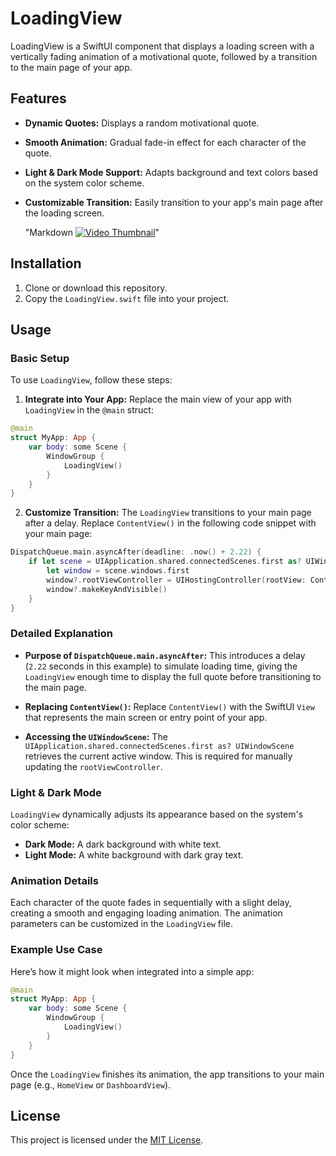 # LoadingView

LoadingView is a SwiftUI component that displays a loading screen with a vertically fading animation of a motivational quote, followed by a transition to the main page of your app.

## Features
- **Dynamic Quotes:** Displays a random motivational quote.

- **Smooth Animation:** Gradual fade-in effect for each character of the quote.

- **Light & Dark Mode Support:** Adapts background and text colors based on the system color scheme.

- **Customizable Transition:** Easily transition to your app's main page after the loading screen.

  "Markdown [![Video Thumbnail](https://img.shields.io/badge/Watch%20Video-blue)](https://github.com/KennyXiang/LoadingView/raw/main/assets/sample.mov)"

## Installation
1. Clone or download this repository.
2. Copy the `LoadingView.swift` file into your project.

## Usage

### Basic Setup
To use `LoadingView`, follow these steps:

1. **Integrate into Your App:** Replace the main view of your app with `LoadingView` in the `@main` struct:

```swift
@main
struct MyApp: App {
    var body: some Scene {
        WindowGroup {
            LoadingView()
        }
    }
}
```

2. **Customize Transition:** The `LoadingView` transitions to your main page after a delay. Replace `ContentView()` in the following code snippet with your main page:

```swift
DispatchQueue.main.asyncAfter(deadline: .now() + 2.22) {
    if let scene = UIApplication.shared.connectedScenes.first as? UIWindowScene {
        let window = scene.windows.first
        window?.rootViewController = UIHostingController(rootView: ContentView()) // Replace `ContentView()` with your main page
        window?.makeKeyAndVisible()
    }
}
```

### Detailed Explanation

- **Purpose of `DispatchQueue.main.asyncAfter`:** This introduces a delay (`2.22` seconds in this example) to simulate loading time, giving the `LoadingView` enough time to display the full quote before transitioning to the main page.

- **Replacing `ContentView()`:** Replace `ContentView()` with the SwiftUI `View` that represents the main screen or entry point of your app.

- **Accessing the `UIWindowScene`:** The `UIApplication.shared.connectedScenes.first as? UIWindowScene` retrieves the current active window. This is required for manually updating the `rootViewController`.

### Light & Dark Mode
`LoadingView` dynamically adjusts its appearance based on the system's color scheme:
- **Dark Mode:** A dark background with white text.
- **Light Mode:** A white background with dark gray text.

### Animation Details
Each character of the quote fades in sequentially with a slight delay, creating a smooth and engaging loading animation. The animation parameters can be customized in the `LoadingView` file.

### Example Use Case
Here’s how it might look when integrated into a simple app:

```swift
@main
struct MyApp: App {
    var body: some Scene {
        WindowGroup {
            LoadingView()
        }
    }
}
```

Once the `LoadingView` finishes its animation, the app transitions to your main page (e.g., `HomeView` or `DashboardView`).

## License
This project is licensed under the [MIT License](LICENSE).